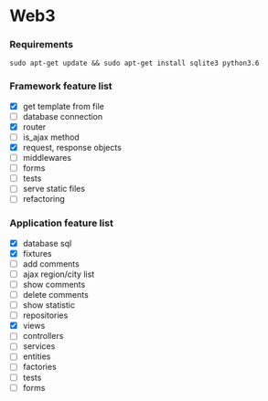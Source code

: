 # Web3

### Requirements
```
sudo apt-get update && sudo apt-get install sqlite3 python3.6
``` 

### Framework feature list
- [x] get template from file
- [ ] database connection
- [x] router
- [ ] is_ajax method
- [x] request, response objects
- [ ] middlewares
- [ ] forms
- [ ] tests
- [ ] serve static files
- [ ] refactoring

### Application feature list
- [x] database sql
- [x] fixtures
- [ ] add comments
- [ ] ajax region/city list
- [ ] show comments
- [ ] delete comments
- [ ] show statistic
- [ ] repositories
- [x] views
- [ ] controllers
- [ ] services
- [ ] entities
- [ ] factories
- [ ] tests
- [ ] forms

